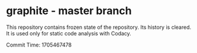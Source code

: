 # graphite - master branch

This repository contains frozen state of the repository.
Its history is cleared. It is used only for static code
analysis with Codacy.

Commit Time: 1705467478